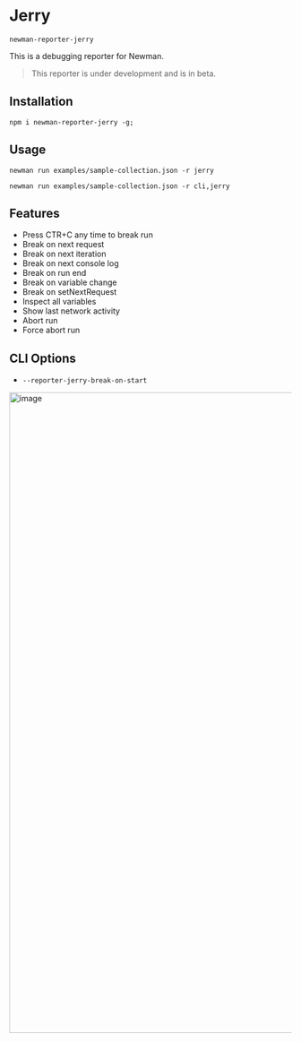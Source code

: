 # Jerry
`newman-reporter-jerry`

This is a debugging reporter for Newman.

> This reporter is under development and is in beta.

## Installation

```term
npm i newman-reporter-jerry -g;
```

## Usage

```term
newman run examples/sample-collection.json -r jerry
```

```term
newman run examples/sample-collection.json -r cli,jerry
```

## Features

- Press CTR+C any time to break run
- Break on next request
- Break on next iteration
- Break on next console log
- Break on run end
- Break on variable change
- Break on setNextRequest
- Inspect all variables
- Show last network activity
- Abort run
- Force abort run

## CLI Options

- `--reporter-jerry-break-on-start`

<img width="1144" alt="image" src="https://user-images.githubusercontent.com/232373/129384401-0696673f-e2a8-47b2-8a56-22d503acd87a.png">


